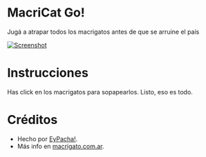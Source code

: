 # MacriCat Go!
Jugá a atrapar todos los macrigatos antes de que se arruine el país

[![Screenshot](https://github.com/eypacha/macricatgo/raw/master/prev_og_image.jpg)](http://macrigato.com.ar/macricatgo)

# Instrucciones
Has click en los macrigatos para sopapearlos. Listo, eso es todo.

# Créditos
- Hecho por [EyPacha!](https://github.com/eypacha).
- Más info en [macrigato.com.ar](https://macrigato.com.ar).
